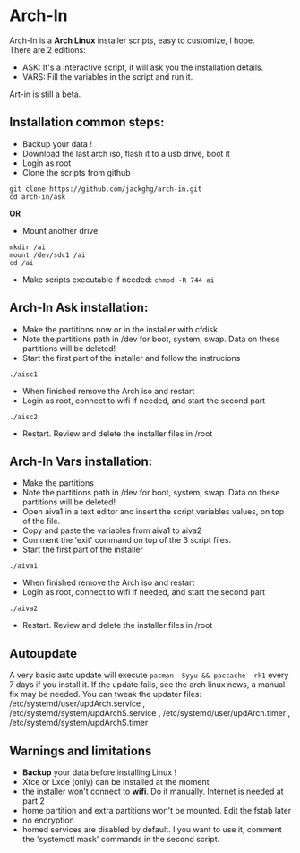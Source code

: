 # Arch-In
Arch-In is a **Arch Linux** installer scripts, easy to customize, I hope.\
There are 2 editions:
- ASK: It's a interactive script, it will ask you the installation details. 
- VARS: Fill the variables in the script and run it.

Art-in is still a beta.

## Installation common steps:
- Backup your data !
- Download the last arch iso, flash it to a usb drive, boot it
- Login as root
- Clone the scripts from github
```
git clone https://github.com/jackghg/arch-in.git
cd arch-in/ask
```
**OR**
- Mount another drive
```
mkdir /ai
mount /dev/sdc1 /ai
cd /ai
```
- Make scripts executable if needed: `chmod -R 744 ai`
## Arch-In Ask installation:
- Make the partitions now or in the installer with cfdisk
- Note the partitions path in /dev for boot, system, swap. Data on these partitions will be deleted!
- Start the first part of the installer and follow the instrucions
```
./aisc1
```
- When finished remove the Arch iso and restart
- Login as root, connect to wifi if needed, and start the second part
```
./aisc2
```
- Restart. Review and delete the installer files in /root

## Arch-In Vars installation:
- Make the partitions
- Note the partitions path in /dev for boot, system, swap. Data on these partitions will be deleted!
- Open aiva1 in a text editor and insert the script variables values, on top of the file.
- Copy and paste the variables from aiva1 to aiva2
- Comment the 'exit' command on top of the 3 script files.
- Start the first part of the installer
```
./aiva1
```
- When finished remove the Arch iso and restart
- Login as root, connect to wifi if needed, and start the second part
```
./aiva2
```
- Restart. Review and delete the installer files in /root

## Autoupdate
A very basic auto update will execute `pacman -Syyu && paccache -rk1` every 7 days if you install it. If the update fails, see  the arch linux news, a manual fix may be needed. You can tweak the updater files: /etc/systemd/user/updArch.service , /etc/systemd/system/updArchS.service , /etc/systemd/user/updArch.timer , /etc/systemd/system/updArchS.timer

## Warnings and limitations
- **Backup** your data before installing Linux !
- Xfce or Lxde (only) can be installed at the moment
- the installer won't connect to **wifi**. Do it manually. Internet is needed at part 2
- home partition and extra partitions won't be mounted. Edit the fstab later
- no encryption
- homed services are disabled by default. I you want to use it, comment the 'systemctl mask' commands in the second script.
